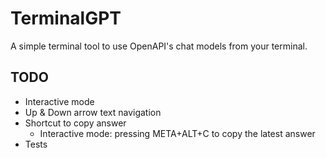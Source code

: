 # TerminalGPT

A simple terminal tool to use OpenAPI's chat models from your terminal.

## TODO

- Interactive mode
- Up & Down arrow text navigation
- Shortcut to copy answer
  - Interactive mode: pressing META+ALT+C to copy the latest answer
- Tests
